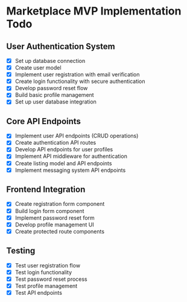 # Marketplace MVP Implementation Todo

## User Authentication System
- [x] Set up database connection
- [x] Create user model
- [x] Implement user registration with email verification
- [x] Create login functionality with secure authentication
- [x] Develop password reset flow
- [x] Build basic profile management
- [x] Set up user database integration

## Core API Endpoints
- [x] Implement user API endpoints (CRUD operations)
- [x] Create authentication API routes
- [x] Develop API endpoints for user profiles
- [x] Implement API middleware for authentication
- [x] Create listing model and API endpoints
- [x] Implement messaging system API endpoints

## Frontend Integration
- [x] Create registration form component
- [x] Build login form component
- [x] Implement password reset form
- [x] Develop profile management UI
- [x] Create protected route components

## Testing
- [x] Test user registration flow
- [x] Test login functionality
- [x] Test password reset process
- [x] Test profile management
- [x] Test API endpoints
